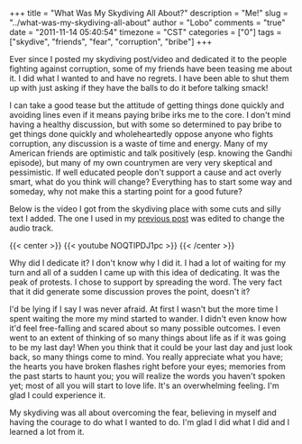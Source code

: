 +++
title = "What Was My Skydiving All About?"
description = "Me!"
slug = "../what-was-my-skydiving-all-about"
author = "Lobo"
comments = "true"
date = "2011-11-14 05:40:54"
timezone = "CST"
categories = ["0"]
tags = ["skydive", "friends", "fear", "corruption", "bribe"]
+++

Ever since I posted my skydiving post/video and dedicated it to the people fighting against corruption, some of my friends have been teasing me about it. I did what I wanted to and have no regrets. I have been able to shut them up with just asking if they have the balls to do it before talking smack!

I can take a good tease but the attitude of getting things done quickly and avoiding lines even if it means paying bribe irks me to the core. I don't mind having a healthy discussion, but with some so determined to pay bribe to get things done quickly and wholeheartedly oppose anyone who fights corruption, any discussion is a waste of time and energy. Many of my American friends are optimistic and talk positively (esp. knowing the Gandhi episode), but many of my own countrymen are very very skeptical and pessimistic. If well educated people don't support a cause and act overly smart, what do you think will change? Everything has to start some way and someday, why not make this a starting point for a good future?

Below is the video I got from the skydiving place with some cuts and silly text I added. The one I used in my [previous post](/blog/do-it-now-or-you-might-never-get-a-chance-again/) was edited to change the audio track.

{{< center >}}
{{< youtube NOQTlPDJ1pc >}}
{{< /center >}}

>

Why did I dedicate it? I don't know why I did it. I had a lot of waiting for my turn and all of a sudden I came up with this idea of dedicating. It was the peak of protests. I chose to support by spreading the word. The very fact that it did generate some discussion proves the point, doesn't it?

I'd be lying if I say I was never afraid. At first I wasn't but the more time I spent waiting the more my mind started to wander. I didn't even know how it'd feel free-falling and scared about so many possible outcomes. I even went to an extent of thinking of so many things about life as if it was going to be my last day! When you think that it could be your last day and just look back, so many things come to mind. You really appreciate what you have; the hearts you have broken flashes right before your eyes; memories from the past starts to haunt you; you will realize the words you haven't spoken yet; most of all you will start to love life. It's an overwhelming feeling. I'm glad I could experience it.

My skydiving was all about overcoming the fear, believing in myself and having the courage to do what I wanted to do. I'm glad I did what I did and I learned a lot from it.
